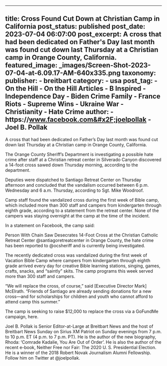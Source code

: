 
---
title: Cross Found Cut Down at Christian Camp in California 
post_status: published
post_date: 2023-07-04 06:07:00 
post_excerpt: A cross that had been dedicated on Father&#39;s Day last month was found cut down last Thursday at a Christian camp in Orange County, California. 
featured_image: _images/Screen-Shot-2023-07-04-at-6.09.17-AM-640x335.png 
taxonomy:
    publisher:
        - breitbart
    category:
        - usa 
    post_tag:
        - On the Hill
        - On the Hill Articles
        - B Inspired
        - Independence Day
        - Biden Crime Family
        - France Riots
        - Supreme Wins
        - Ukraine War
        - Christianity
        - Hate Crime
    author:
        - https:&#x2F;&#x2F;www.facebook.com&#x2F;joelpollak
        - Joel B. Pollak
---
A cross that had been dedicated on Father’s Day last month was found cut down last Thursday at a Christian camp in Orange County, California.

The Orange County Sheriff’s Department is investigating a possible hate crime after staff at a Christian retreat center in Silverado Canyon discovered a 14-foot cross sawed down Thursday morning, according to the department.

Deputies were dispatched to Santiago Retreat Center on Thursday afternoon and concluded that the vandalism occurred between 6 p.m. Wednesday and 6 a.m. Thursday, according to Sgt. Mike Woodroof.

Camp staff found the vandalized cross during the first week of Bible camp, which included more than 300 staff and campers from kindergarten through eighth grade, according to a statement from the retreat center. None of the campers was staying overnight at the camp at the time of the incident.

In a statement on Facebook, the camp said:

Person With Chain Saw Desecrates 14-Foot Cross at the Christian Catholic Retreat Center @santiagoretreatcenter in Orange County, the hate crime has been reported to @ocsheriff and is currently being investigated.

The recently dedicated cross was vandalized during the first week of Vacation Bible Camp where campers from kindergarten through eighth grade arrived every day for creative Bible learning stations, singing, games, crafts, snacks, and “saintly” skits. The camp programs this week served more than 300 staff and campers.

“We will replace the cross, of course,” said [Executive Director Mark] McElrath. “Friends of Santiago are already sending donations for a new cross—and for scholarships for children and youth who cannot afford to attend camp this summer.”

The camp is seeking to raise $12,000 to replace the cross via a GoFundMe campaign, here.

Joel B. Pollak is Senior Editor-at-Large at Breitbart News and the host of Breitbart News Sunday on Sirius XM Patriot on Sunday evenings from 7 p.m. to 10 p.m. ET (4 p.m. to 7 p.m. PT). He is the author of the new biography, Rhoda: ‘Comrade Kadalie, You Are Out of Order’. He is also the author of the recent e-book, Neither Free nor Fair: The 2020 U. S. Presidential Election. He is a winner of the 2018 Robert Novak Journalism Alumni Fellowship. Follow him on Twitter at @joelpollak. 
